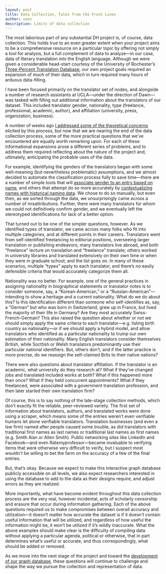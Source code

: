 ```yaml
---
layout: post
title: Data Collection, Tales from the Front Lines
author: sean
description: Limits of data collection 
---
```


The most laborious part of any substantial DH project is, of course, data collection. This holds true to an even greater extent when your project aims to be a comprehensive resource on a particular topic by offering not simply a tool for analysis, but a full complement of data to analyze—in our case, data of literary translation into the English language. Although we were given a considerable head-start courtesy of the University of Rochester’s [Three-Percent Translation Database](http://www.rochester.edu/College/translation/threepercent/index.php?s=database), our own project goals required an expansion of much of their data, which in turn required many hours of arduous data-filling.

I have been focused primarily on the translator set of nodes, and alongside a number of research assistants at UCLA—under the direction of Dawn—was tasked with filling out additional information about the translators of our dataset. This included translator gender, nationality, type (freelance, professional, academic, author), and affiliation (university, press, organization, business).

A number of weeks ago [I addressed some of the theoretical concerns](https://translatingnetworks.github.io/2016/08/15/bestofallpossibleworlds/) elicited by this process, but now that we are nearing the end of the data collection process, some of the more practical questions that we’ve encountered are equally worth remarking upon. For each of these informational expansions arose a different series of problems, and to address them required reflecting about the nature of the project and, ultimately, anticipating the probable uses of the data.

For example, identifying the genders of the translators began with some well-meaning (but nevertheless problematic) assumptions, and we almost decided to automate the classification process fully to save time—there are a number of simple tools that will [associate gender to an entry based on name](https://gender-api.com/), and others that attempt do so more accurately by [contextualizing names with historical naming data](https://cran.r-project.org/web/packages/gender/gender.pdf). We chose to do so manually, but even then, as we sorted through the data, we unsurprisingly came across a number of misattributions. Further, there were many translators for whom we could not definitively confirm gender, and we eventually left the stereotyped identifications for lack of a better option.

That turned out to be one of the simpler questions, however. As we identified types of translator, we came across many folks who fit into multiple categories, and at different points in their careers. Translators went from self-identified freelancing to editorial positions, overseeing larger translation or publishing endeavors; many translators live abroad, and both “freelance” lecture on translation and “freelance” translate; others worked in university libraries and translated extensively on their own time or when they were in graduate school; and the list goes on. In many of these scenarios, multiple “types” apply to each translator, and there’s no easily defensible criteria that would accurately categorize them all.

Nationality was no better. For example, one of the general practices in assigning nationality in biographical statements or translator notes is to consider someone, say, a “Korean-American,” or a “Russian-American”—intending to show a heritage and a current nationality. What do we do about this? Is this identification different than someone who self-identifies as, say, a “German” but who was born in Switzerland, grew up in France, but lived the majority of their life in Germany? Are they most accurately Swiss-French-German? This also raised the question about whether or not we should simply apply the same criteria to each translator—e.g. listing birth country as nationality—or if we should apply a hybrid model, and allow translators who identified as a particular nationality to trump our own estimation of their nationality. Many English translators consider themselves British, while Socttish or Welsh translators predominantly use their particular national identifiers. But, others don’t, and if the latter practice is more precise, do we reassign the self-claimed Brits to their native nations?

There were also questions about translator affiliation. If the translator is an academic, what university do they research at? What if they’ve changed jobs and translated included works at both? What if this happened more than once? What if they held concurrent appointments? What if they freelanced, were associated with a government translation profession, and then later started their own translation firm?

Of course, this is to say nothing of the late-stage collection methods, which don’t exactly fit the reliable, peer-reviewed variety. The first set of information about translators, authors, and translated works were done using a scraper, which means some of the entries weren’t even verifiable humans let alone verifiable translators. Translation businesses (and even a law firm) named after people caused some trouble, as did translators with traditional first names as last names or traditional last names as first names (e.g. Smith Alan or Allen Smith). Public networking sites like LinkedIn and Facebook—and even Ratemyprofessor—became invaluable to verifying items that were otherwise very difficult to verify, but I suspect most wouldn’t be willing to bet the farm on the accuracy of a few of the final entries.

But, that’s okay. Because we expect to make this interactive graph database publicly accessible on all levels, we also expect researchers interested in using the database to add to the data as their designs require, and adjust errors as they are realized.

More importantly, what have become evident throughout this data collection process are the very real, however incidental, acts of scholarly censorship and erasure that occur during information gathering. Each of the above questions required us to make compromises between overall accuracy and utilization—it doesn’t matter how accurate the dataset is if it doesn’t contain useful information that will be utilized, and regardless of how useful the information might be, it won’t be utilized if it’s wildly inaccurate. What the above examples should make clear is the difficulty of compiling data without applying a particular agenda, political or otherwise, that in part determines what’s useful or accurate, and thus correspondingly, what should be added or removed.

As we move into the next stage of the project and toward the [development of our graph database](https://translatingnetworks.github.io/2016/08/26/sharp2016/), these questions will continue to challenge and shape the way we pursue the collection and representation of data.
